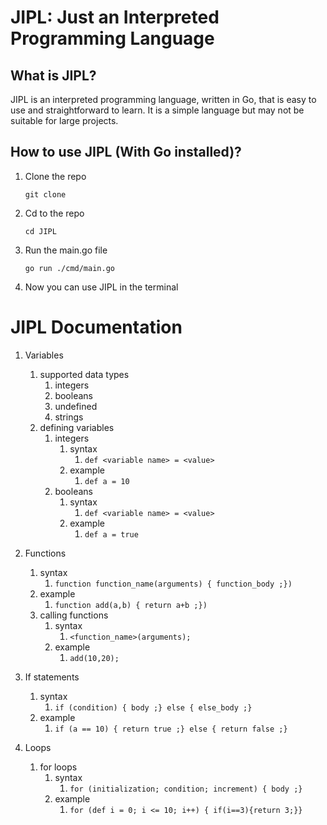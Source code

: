 # JIPL: Just an Interpreted Programming Language

## What is JIPL?

JIPL is an interpreted programming language, written in Go, that is easy to use and straightforward to learn. It is a simple language but may not be suitable for large projects.

## How to use JIPL (With Go installed)?

1. Clone the repo

   ``` git clone ```

2. Cd to the repo

   ``` cd JIPL ```

3. Run the main.go file

   ``` go run ./cmd/main.go ```

4. Now you can use JIPL in the terminal

# JIPL Documentation

1. Variables

   1. supported data types
      1. integers
      2. booleans
      3. undefined
      4. strings
   2. defining variables
      1. integers
         1. syntax
            1. `def <variable name> = <value>`
         2. example
            1. `def a = 10`
      2. booleans
         1. syntax
            1. `def <variable name> = <value>`
         2. example
            1. `def a = true`

2. Functions
   1. syntax
      1. `function function_name(arguments) { function_body ;})`
   2. example
      1. `function add(a,b) { return a+b ;})`
   3. calling functions
      1. syntax
         1. `<function_name>(arguments);`
      2. example
         1. `add(10,20);`

3. If statements
   1. syntax
      1. `if (condition) { body ;} else { else_body ;}`
   2. example
      1. `if (a == 10) { return true ;} else { return false ;}`

4. Loops
   1. for loops
      1. syntax
         1. `for (initialization; condition; increment) { body ;}`
      2. example
         1. `for (def i = 0; i <= 10; i++) { if(i==3){return 3;}}`
